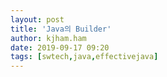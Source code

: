 ```yaml
---
layout: post
title: 'Java의 Builder'
author: kjham.ham
date: 2019-09-17 09:20
tags: [swtech,java,effectivejava]
---
```


